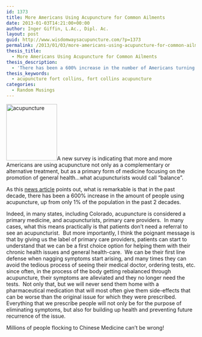 ```yaml
---
id: 1373
title: More Americans Using Acupuncture for Common Ailments
date: 2013-01-03T14:21:00+00:00
author: Inger Giffin, L.Ac., Dipl. Ac.
layout: post
guid: http://www.wisdomwaysacupuncture.com/?p=1373
permalink: /2013/01/03/more-americans-using-acupuncture-for-common-ailments/
thesis_title:
  - More Americans Using Acupuncture for Common Ailments
thesis_description:
  - 'There has been a 600% increase in the number of Americans turning to acupuncture in the last decade.  '
thesis_keywords:
  - acupuncture fort collins, fort collins acupuncture
categories:
  - Random Musings
---
```

[<img class="alignleft size-thumbnail wp-image-726" title="man laying with acupuncture needles" src="http://www.wisdomwaysacupuncture.com/wp-content/uploads/2010/06/man-laying-with-acupuncture-needles-135x150.jpg" alt="acupuncture" width="135" height="150" srcset="http://www.wisdomwaysacupuncture.com/wp-content/uploads/2010/06/man-laying-with-acupuncture-needles-135x150.jpg 135w, http://www.wisdomwaysacupuncture.com/wp-content/uploads/2010/06/man-laying-with-acupuncture-needles.jpg 138w" sizes="(max-width: 135px) 100vw, 135px" />](http://www.wisdomwaysacupuncture.com/wp-content/uploads/2010/06/man-laying-with-acupuncture-needles.jpg)A new survey is indicating that more and more Americans are using acupuncture not only as a complementary or alternative treatment, but as a primary form of medicine focusing on the promotion of general health&#8230;what acupuncturists would call &#8220;balance&#8221;.

As this <a title="More Americans Using Acupuncture for Primary Medicine" href="http://www.foxnews.com/health/2012/05/15/more-americans-using-acupuncture-for-common-ailments/" target="_blank" rel="noopener">news article</a> points out, what is remarkable is that in the past decade, there has been a 600% increase in the amount of people using acupuncture, up from only 1% of the population in the past 2 decades.

Indeed, in many states, including Colorado, acupuncture is considered a primary medicine, and acupuncturists, primary care providers.  In many cases, what this means practically is that patients don&#8217;t need a referral to see an acupuncturist.  But more importantly, I think the poignant message is that by giving us the label of primary care providers, patients can start to understand that we can be a first choice option for helping them with their chronic health issues and general health-care.  We can be their first line defense when nagging symptoms start arising, and many times they can avoid the tedious process of seeing their medical doctor, ordering tests, etc. since often, in the process of the body getting rebalanced through acupuncture, their symptoms are alleviated and they no longer need the tests.  Not only that, but we will never send them home with a pharmaceutical medication that will most often give them side-effects that can be worse than the original issue for which they were prescribed.  Everything that we prescribe people will not only be for the purpose of eliminating symptoms, but also for building up health and preventing future recurrence of the issue.

Millions of people flocking to Chinese Medicine can&#8217;t be wrong!